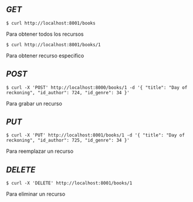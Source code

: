 ## *GET*
`$ curl http://localhost:8001/books` 

Para obtener todos los recursos

`$ curl http://localhost:8001/books/1` 

Para obtener recurso especifico

## *POST*
`$ curl -X 'POST' http://localhost:8000/books/1 -d '{ "title": "Day of reckoning", "id_author": 724, "id_genre": 34 }'` 

Para grabar un recurso

## *PUT*
`$ curl -X 'PUT' http://localhost:8001/books/1 -d '{ "title": "Day of reckoning", "id_author": 725, "id_genre": 34 }'`

Para reemplazar un recurso

## *DELETE*
`$ curl -X 'DELETE' http://localhost:8001/books/1` 

Para eliminar un recurso
